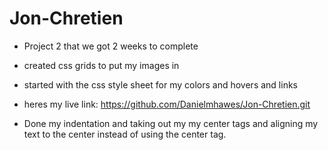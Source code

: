 # Jon-Chretien
- Project 2 that we got 2 weeks to complete

- created css grids to put my images in 

- started with the css style sheet for my colors and hovers and links

- heres my live link: https://github.com/Danielmhawes/Jon-Chretien.git

- Done my indentation and taking out my my center tags and aligning my text to the center instead of using the center tag.
